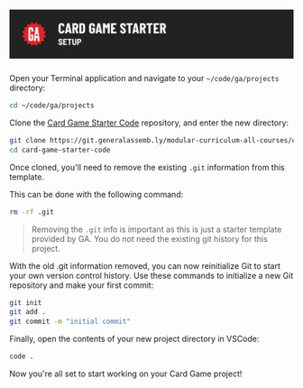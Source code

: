 # ![Card Game Starter - Setup](./assets/hero.png)

Open your Terminal application and navigate to your `~/code/ga/projects` directory:

```bash
cd ~/code/ga/projects
```

Clone the [Card Game Starter Code](https://git.generalassemb.ly/modular-curriculum-all-courses/card-game-starter-code) repository, and enter the new directory: 

```bash
git clone https://git.generalassemb.ly/modular-curriculum-all-courses/card-game-starter-code.git
cd card-game-starter-code
```

Once cloned, you'll need to remove the existing `.git` information from this template. 

This can be done with the following command:

```bash
rm -rf .git
```

> Removing the `.git` info is important as this is just a starter template provided by GA. You do not need the existing git history for this project.


With the old .git information removed, you can now reinitialize Git to start your own version control history. 
Use these commands to initialize a new Git repository and make your first commit:

```bash
git init
git add . 
git commit -m "initial commit"
```

Finally, open the contents of your new project directory in VSCode:

```bash
code .
```

Now you're all set to start working on your Card Game project!